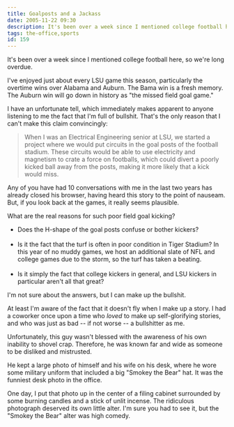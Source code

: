 ```yaml
---
title: Goalposts and a Jackass
date: 2005-11-22 09:30
description: It's been over a week since I mentioned college football here, so we're long overdue.  I've enjoyed just about every LSU game this season, particularly the overtime wins over Alabama and Auburn.  The Bama win is a fresh memory.  The Auburn win will go down in history as "the missed field goal game."
tags: the-office,sports
id: 159
---
```

It's been over a week since I mentioned college football here, so we're long overdue.

I've enjoyed just about every LSU game this season, particularly the overtime wins over Alabama and Auburn.  The Bama win is a fresh memory.  The Auburn win will go down in history as "the missed field goal game."

I have an unfortunate tell, which immediately makes apparent to anyone listening to me the fact that I'm full of bullshit.  That's the only reason that I can't make this claim convincingly:

<blockquote>When I was an Electrical Engineering senior at LSU, we started a project where we would put circuits in the goal posts of the football stadium.  These circuits would be able to use electricity and magnetism to crate a force on footballs, which could divert a poorly kicked ball away from the posts, making it more likely that a kick would miss.</blockquote>

Any of you have had 10 conversations with me in the last two years has already closed his browser, having heard this story to the point of nauseam.  But, if you look back at the games, it really seems plausible.

What are the real reasons for such poor field goal kicking?  

<ul><li>Does the H-shape of the goal posts confuse or bother kickers?<br /><br /></li><li>Is it the fact that the turf is often in poor condition in Tiger Stadium?  In this year of no muddy games, we host an additional slate of NFL and college games due to the storm, so the turf has taken a beating.<br /><br /></li><li>Is it simply the fact that college kickers in general, and LSU kickers in particular aren't all that great?</li></ul>

I'm not sure about the answers, but I can make up the bullshit.

At least I'm aware of the fact that it doesn't fly when I make up a story.  I had a coworker once upon a time who *loved* to make up self-glorifying stories, and who was just as bad -- if not worse -- a bullshitter as me.

Unfortunately, this guy wasn't blessed with the awareness of his own inability to shovel crap.  Therefore, he was known far and wide as someone to be disliked and mistrusted.

He kept a large photo of himself and his wife on his desk, where he wore some military uniform that included a big "Smokey the Bear" hat.  It was the funniest desk photo in the office.

One day, I put that photo up in the center of a filing cabinet surrounded by some burning candles and a stick of unlit incense.  The ridiculous photograph deserved its own little alter.  I'm sure you had to see it, but the "Smokey the Bear" alter was high comedy.


